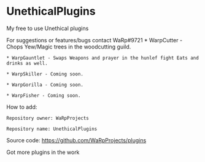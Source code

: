 # UnethicalPlugins
My free to use Unethical plugins

For suggestions or features/bugs contact WaRp#9721
	* WarpCutter - Chops Yew/Magic trees in the woodcutting guild.

	* WarpGauntlet - Swaps Weapons and prayer in the hunlef fight Eats and drinks as well.

	* WarpSkiller - Coming soon.
	
	* WarpGorilla - Coming soon.
	
	* WarpFisher - Coming soon.

How to add:

	Repository owner: WaRpProjects 
	
	Repository name: UnethicalPlugins

Source code:
	https://github.com/WaRpProjects/plugins


Got more plugins in the work
